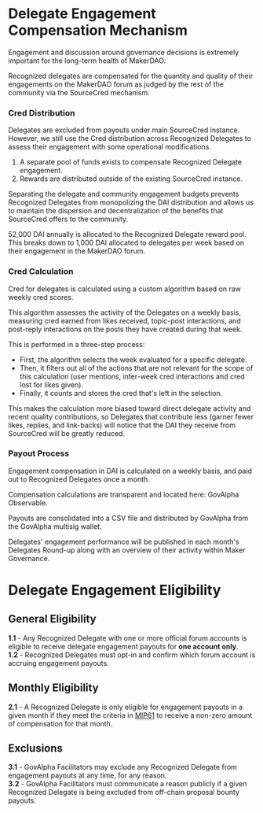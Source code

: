 # Delegate Engagement Compensation Mechanism

Engagement and discussion around governance decisions is extremely important for the long-term health of MakerDAO.

Recognized delegates are compensated for the quantity and quality of their engagements on the MakerDAO forum as judged by the rest of the community via the SourceCred mechanism.

### Cred Distribution

Delegates are excluded from payouts under main SourceCred instance. However, we still use the Cred distribution across Recognized Delegates to assess their engagement with some operational modifications. 

1. A separate pool of funds exists to compensate Recognized Delegate engagement.
2. Rewards are distributed outside of the existing SourceCred instance.

Separating the delegate and community engagement budgets prevents Recognized Delegates from monopolizing the DAI distribution and allows us to maintain the dispersion and decentralization of the benefits that SourceCred offers to the community.

52,000 DAI annually is allocated to the Recognized Delegate reward pool. This breaks down to 1,000 DAI allocated to delegates per week based on their engagement in the MakerDAO forum.

### Cred Calculation

Cred for delegates is calculated using a custom algorithm based on raw weekly cred scores. 

This algorithm assesses the activity of the Delegates on a weekly basis, measuring cred earned from likes received, topic-post interactions, and post-reply interactions on the posts they have created during that week.

This is performed in a three-step process:
- First, the algorithm selects the week evaluated for a specific delegate.
- Then, it filters out all of the actions that are not relevant for the scope of this calculation (user mentions, inter-week cred interactions and cred lost for likes given).
- Finally, it counts and stores the cred that's left in the selection.

This makes the calculation more biased toward direct delegate activity and recent quality contributions, so Delegates that contribute less (garner fewer likes, replies, and link-backs) will notice that the DAI they receive from SourceCred will be greatly reduced.

### Payout Process

Engagement compensation in DAI is calculated on a weekly basis, and paid out to Recognized Delegates once a month.

Compensation calculations are transparent and located here: GovAlpha Observable.

Payouts are consolidated into a CSV file and distributed by GovAlpha from the GovAlpha multisig wallet.

Delegates' engagement performance will be published in each month's Delegates Round-up along with an overview of their activity within Maker Governance.

# Delegate Engagement Eligibility

## General Eligibility
**1.1** - Any Recognized Delegate with one or more official forum accounts is eligible to receive delegate engagement payouts for **one account only**.  
**1.2** - Recognized Delegates must opt-in and confirm which forum account is accruing engagement payouts.  

## Monthly Eligibility
**2.1** - A Recognized Delegate is only eligible for engagement payouts in a given month if they meet the criteria in [MIP61](https://mips.makerdao.com/mips/details/MIP61#performance-modifier) to receive a non-zero amount of compensation for that month.  

## Exclusions
**3.1** - GovAlpha Facilitators may exclude any Recognized Delegate from engagement payouts at any time, for any reason.  
**3.2** - GovAlpha Facilitators must communicate a reason publicly if a given Recognized Delegate is being excluded from off-chain proposal bounty payouts.  